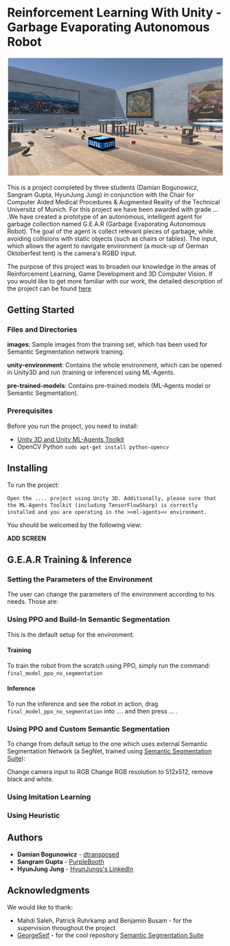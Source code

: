 # Reinforcement Learning With Unity - Garbage Evaporating Autonomous Robot
![My Image](/GEAR-cover.png)

This is a project completed by three students (Damian Bogunowicz, Sangram Gupta, HyunJung Jung) in conjunction with the Chair for Computer Aided Medical Procedures & Augmented Reality of the Technical Universitz of Munich. For this project we have been awarded with grade ... .We have created a prototype of an autonomous, intelligent agent for garbage collection named G.E.A.R (Garbage Evaporating Autonomous Robot). The goal of the agent is collect relevant pieces of garbage, while avoiding collisions with static objects (such as chairs or tables). The input, which allows the agent to navigate environment (a mock-up of German Oktoberfest tent) is the camera's RGBD input. 

The purpose of this project was to broaden our knowledge in the areas of Reinforcement Learning, Game Development and 3D Computer Vision. If you would like to get more familiar with our work, the detailed description of the project can be found [here](www.todo.com)

## Getting Started

### Files and Directories

__images__: Sample images from the training set, which has been used for Semantic Segmentation network training.

__unity-environment__: Contains the whole environment, which can be opened in Unity3D and run (training or inference) using ML-Agents.

__pre-trained-models__: Contains pre-trained models (ML-Agents model or Semantic Segmentation).

### Prerequisites

Before you run the project, you need to install:

* [Unity 3D and Unity ML-Agents Toolkit](https://github.com/Unity-Technologies/ml-agents/blob/master/docs/Installation.md) 
* OpenCV Python ```sudo apt-get install python-opencv```

## Installing

To run the project:
```
Open the .... project using Unity 3D. Additionally, please sure that the ML-Agents Toolkit (including TensorFlowSharp) is correctly installed and you are operating in the >>ml-agents<< environment.
```
You should be welcomed by the following view:

__ADD SCREEN__

## G.E.A.R Training & Inference

### Setting the Parameters of the Environment 

The user can change the parameters of the environment according to his needs. Those are:

### Using PPO and Build-In Semantic Segmentation

This is the default setup for the environment.

#### Training
To train the robot from the scratch using PPO, simply run the command:
```final_model_ppo_no_segmentation```

#### Inference
To run the inference and see the robot in action, drag ```final_model_ppo_no_segmentation``` into .... and then press ... .

### Using PPO and Custom Semantic Segmentation

To change from default setup to the one which uses external Semantic Segmentation Network (a SegNet, trained using [Semantic Segmentation Suite](https://github.com/GeorgeSeif/Semantic-Segmentation-Suite)):

Change camera input to RGB
Change RGB resolution to 512x512, remove black and white.

### Using Imitation Learning

### Using Heuristic






## Authors

* **Damian Bogunowicz** - [dtransposed](https://dtransposed.github.io)
* **Sangram Gupta** - [PurpleBooth](https://github.com/PurpleBooth)
* **HyunJung Jung** - [HyunJungs's LinkedIn](https://www.linkedin.com/in/hyun-jun-jung-1a5b45107)

## Acknowledgments
We would like to thank:

* Mahdi Saleh, Patrick Ruhrkamp and  Benjamin Busam - for the supervision throughout the project
* [GeorgeSeif](https://github.com/GeorgeSeif) - for the cool repository [Semantic Segmentation Suite](https://github.com/GeorgeSeif/Semantic-Segmentation-Suite)
